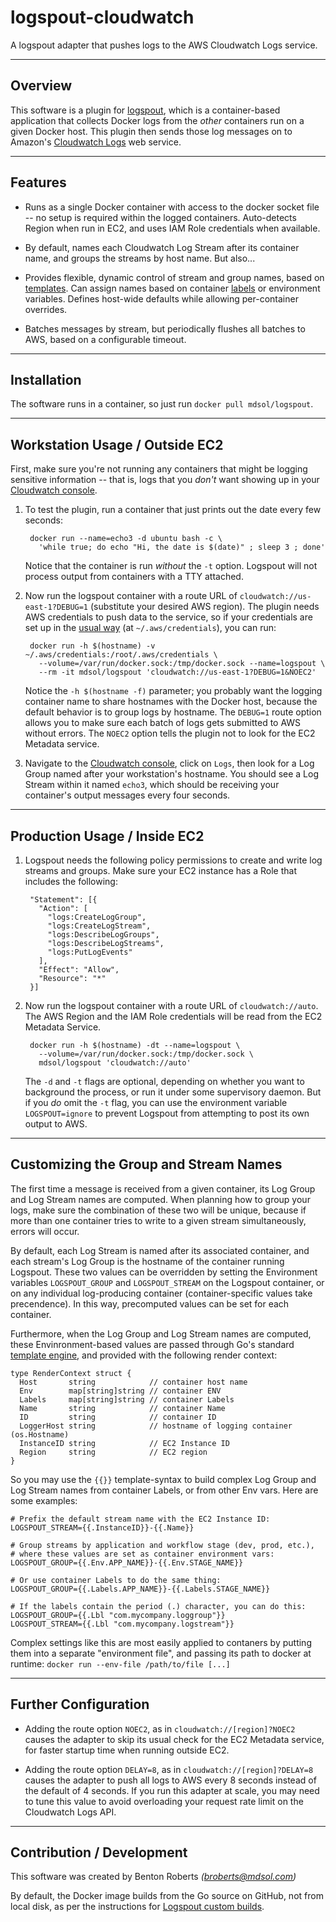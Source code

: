 logspout-cloudwatch
================
A logspout adapter that pushes logs to the AWS Cloudwatch Logs service.

----------------
Overview
----------------
This software is a plugin for [logspout][1], which is a container-based application that collects Docker logs from the *other* containers run on a given Docker host. This plugin then sends those log messages on to Amazon's [Cloudwatch Logs][2] web service.


----------------
Features
----------------

* Runs as a single Docker container with access to the docker socket file -- no setup is required within the logged containers. Auto-detects Region when run in EC2, and uses IAM Role credentials when available.

* By default, names each Cloudwatch Log Stream after its container name, and groups the streams by host name. But also...

* Provides flexible, dynamic control of stream and group names, based on [templates][3]. Can assign names based on container [labels][4] or environment variables. Defines host-wide defaults while allowing per-container overrides.

* Batches messages by stream, but periodically flushes all batches to AWS, based on a configurable timeout.


----------------
Installation
----------------
The software runs in a container, so just run `docker pull mdsol/logspout`.


----------------
Workstation Usage / Outside EC2
----------------

First, make sure you're not running any containers that might be logging sensitive information -- that is, logs that you *don't* want showing up in your [Cloudwatch console][5].

1. To test the plugin, run a container that just prints out the date every few seconds:

        docker run --name=echo3 -d ubuntu bash -c \
          'while true; do echo "Hi, the date is $(date)" ; sleep 3 ; done'

    Notice that the container is run _without_ the `-t` option. Logspout will not process output from containers with a TTY attached.

2. Now run the logspout container with a route URL of `cloudwatch://us-east-1?DEBUG=1` (substitute your desired AWS region). The plugin needs AWS credentials to push data to the service, so if your credentials are set up in the [usual way][6] (at `~/.aws/credentials`), you can run:

        docker run -h $(hostname) -v ~/.aws/credentials:/root/.aws/credentials \
          --volume=/var/run/docker.sock:/tmp/docker.sock --name=logspout \
          --rm -it mdsol/logspout 'cloudwatch://us-east-1?DEBUG=1&NOEC2'


    Notice the `-h $(hostname -f)` parameter; you probably want the logging container name to share hostnames with the Docker host, because the default behavior is to group logs by hostname. The `DEBUG=1` route option allows you to make sure each batch of logs gets submitted to AWS without errors. The `NOEC2` option tells the plugin not to look for the EC2 Metadata service.

3. Navigate to the [Cloudwatch console][5], click on `Logs`, then look for a Log Group named after your workstation's hostname. You should see a Log Stream within it named `echo3`, which should be receiving your container's output messages every four seconds.


----------------
Production Usage / Inside EC2
----------------

1. Logspout needs the following policy permissions to create and write log streams and groups. Make sure your EC2 instance has a Role that includes the following:

        "Statement": [{
          "Action": [
            "logs:CreateLogGroup",
            "logs:CreateLogStream",
            "logs:DescribeLogGroups",
            "logs:DescribeLogStreams",
            "logs:PutLogEvents"
          ],
          "Effect": "Allow",
          "Resource": "*"
        }]

2. Now run the logspout container with a route URL of `cloudwatch://auto`. The AWS Region and the IAM Role credentials will be read from the EC2 Metadata Service.

        docker run -h $(hostname) -dt --name=logspout \
          --volume=/var/run/docker.sock:/tmp/docker.sock \
          mdsol/logspout 'cloudwatch://auto'

    The `-d` and `-t` flags are optional, depending on whether you want to background the process, or run it under some supervisory daemon. But if you *do* omit the `-t` flag, you can use the environment variable `LOGSPOUT=ignore` to prevent Logspout from attempting to post its own output to AWS.


----------------
Customizing the Group and Stream Names
----------------

The first time a message is received from a given container, its Log Group and Log Stream names are computed. When planning how to group your logs, make sure the combination of these two will be unique, because if more than one container tries to write to a given stream simultaneously, errors will occur.

By default, each Log Stream is named after its associated container, and each stream's Log Group is the hostname of the container running Logspout. These two values can be overridden by setting the Environment variables `LOGSPOUT_GROUP` and `LOGSPOUT_STREAM` on the Logspout container, or on any individual log-producing container (container-specific values take precendence). In this way, precomputed values can be set for each container.

Furthermore, when the Log Group and Log Stream names are computed, these Envinronment-based values are passed through Go's standard [template engine][3], and provided with the following render context:


    type RenderContext struct {
      Host       string            // container host name
      Env        map[string]string // container ENV
      Labels     map[string]string // container Labels
      Name       string            // container Name
      ID         string            // container ID
      LoggerHost string            // hostname of logging container (os.Hostname)
      InstanceID string            // EC2 Instance ID
      Region     string            // EC2 region
    }

So you may use the `{{}}` template-syntax to build complex Log Group and Log Stream names from container Labels, or from other Env vars. Here are some examples:

    # Prefix the default stream name with the EC2 Instance ID:
    LOGSPOUT_STREAM={{.InstanceID}}-{{.Name}}

    # Group streams by application and workflow stage (dev, prod, etc.),
    # where these values are set as container environment vars:
    LOGSPOUT_GROUP={{.Env.APP_NAME}}-{{.Env.STAGE_NAME}}

    # Or use container Labels to do the same thing:
    LOGSPOUT_GROUP={{.Labels.APP_NAME}}-{{.Labels.STAGE_NAME}}

    # If the labels contain the period (.) character, you can do this:
    LOGSPOUT_GROUP={{.Lbl "com.mycompany.loggroup"}}
    LOGSPOUT_STREAM={{.Lbl "com.mycompany.logstream"}}

Complex settings like this are most easily applied to contaners by putting them into a separate "environment file", and passing its path to docker at runtime: `docker run --env-file /path/to/file [...]`


----------------
Further Configuration
----------------

* Adding the route option `NOEC2`, as in `cloudwatch://[region]?NOEC2` causes the adapter to skip its usual check for the EC2 Metadata service, for faster startup time when running outside EC2.

* Adding the route option `DELAY=8`, as in `cloudwatch://[region]?DELAY=8` causes the adapter to push all logs to AWS every 8 seconds instead of the default of 4 seconds. If you run this adapter at scale, you may need to tune this value to avoid overloading your request rate limit on the Cloudwatch Logs API.


----------------
Contribution / Development
----------------
This software was created by Benton Roberts _(broberts@mdsol.com)_

By default, the Docker image builds from the Go source on GitHub, not from local disk, as per the instructions for [Logspout custom builds][7].



[1]: https://github.com/gliderlabs/logspout
[2]: https://docs.aws.amazon.com/AmazonCloudWatchLogs/latest/APIReference/Welcome.html
[3]: https://golang.org/pkg/text/template/
[4]: https://docs.docker.com/engine/userguide/labels-custom-metadata/
[5]: https://console.aws.amazon.com/cloudwatch/home?#logs
[6]: https://docs.aws.amazon.com/cli/latest/userguide/cli-chap-getting-started.html
[7]: https://github.com/gliderlabs/logspout/tree/master/custom
